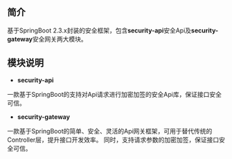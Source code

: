 ## 简介
基于SpringBoot 2.3.x封装的安全框架，包含**security-api**安全Api及**security-gateway**安全网关两大模块。



## 模块说明

- **security-api**

一款基于SpringBoot的支持对Api请求进行加密加签的安全Api库，保证接口安全可信。

- **security-gateway**

一款基于SpringBoot的简单、安全、灵活的Api网关框架，可用于替代传统的Controller层，提升接口开发效率。 同时，支持请求参数的加密加签，保证接口安全可信。
